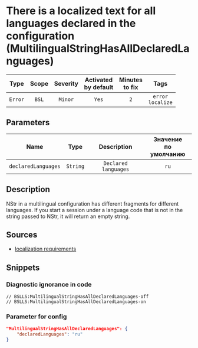 # There is a localized text for all languages declared in the configuration (MultilingualStringHasAllDeclaredLanguages)

|  Type   | Scope | Severity | Activated<br>by default | Minutes<br>to fix |            Tags             |
|:-------:|:-----:|:--------:|:-----------------------------:|:-----------------------:|:---------------------------:|
| `Error` | `BSL` | `Minor`  |             `Yes`             |           `2`           | `error`<br>`localize` |

## Parameters


|        Name         |   Type   |     Description      | Значение<br>по умолчанию |
|:-------------------:|:--------:|:--------------------:|:------------------------------:|
| `declaredLanguages` | `String` | `Declared languages` |              `ru`              |
<!-- Блоки выше заполняются автоматически, не трогать -->
## Description

NStr in a multilingual configuration has different fragments for different languages. If you start a session under a language code that is not in the string passed to NStr, it will return an empty string.

## Sources

- [localization requirements](https://its.1c.ru/db/v8std/content/763/hdoc)

## Snippets

<!-- Блоки ниже заполняются автоматически, не трогать -->
### Diagnostic ignorance in code

```bsl
// BSLLS:MultilingualStringHasAllDeclaredLanguages-off
// BSLLS:MultilingualStringHasAllDeclaredLanguages-on
```

### Parameter for config

```json
"MultilingualStringHasAllDeclaredLanguages": {
    "declaredLanguages": "ru"
}
```
